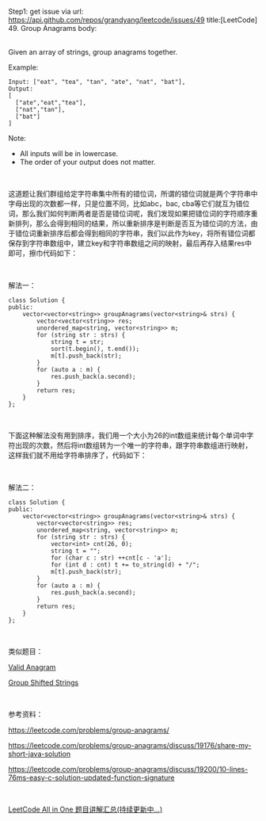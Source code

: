 Step1: get issue via url: https://api.github.com/repos/grandyang/leetcode/issues/49 
 title:[LeetCode] 49. Group Anagrams 
 body:  
  

Given an array of strings, group anagrams together.

Example:
    
    
    Input: ["eat", "tea", "tan", "ate", "nat", "bat"],
    Output:
    [
      ["ate","eat","tea"],
      ["nat","tan"],
      ["bat"]
    ]

Note:

  * All inputs will be in lowercase.
  * The order of your output does not matter.



 

这道题让我们群组给定字符串集中所有的错位词，所谓的错位词就是两个字符串中字母出现的次数都一样，只是位置不同，比如abc，bac, cba等它们就互为错位词，那么我们如何判断两者是否是错位词呢，我们发现如果把错位词的字符顺序重新排列，那么会得到相同的结果，所以重新排序是判断是否互为错位词的方法，由于错位词重新排序后都会得到相同的字符串，我们以此作为key，将所有错位词都保存到字符串数组中，建立key和字符串数组之间的映射，最后再存入结果res中即可，擦巾代码如下：

 

解法一：
    
    
    class Solution {
    public:
        vector<vector<string>> groupAnagrams(vector<string>& strs) {
            vector<vector<string>> res;
            unordered_map<string, vector<string>> m;
            for (string str : strs) {
                string t = str;
                sort(t.begin(), t.end());
                m[t].push_back(str);
            }
            for (auto a : m) {
                res.push_back(a.second);
            }
            return res;
        }
    };

 

下面这种解法没有用到排序，我们用一个大小为26的int数组来统计每个单词中字符出现的次数，然后将int数组转为一个唯一的字符串，跟字符串数组进行映射，这样我们就不用给字符串排序了，代码如下：

 

解法二：
    
    
    class Solution {
    public:
        vector<vector<string>> groupAnagrams(vector<string>& strs) {
            vector<vector<string>> res;
            unordered_map<string, vector<string>> m;
            for (string str : strs) {
                vector<int> cnt(26, 0);
                string t = "";
                for (char c : str) ++cnt[c - 'a'];
                for (int d : cnt) t += to_string(d) + "/";
                m[t].push_back(str);
            }
            for (auto a : m) {
                res.push_back(a.second);
            }
            return res;
        }
    };

 

类似题目：

[Valid Anagram](http://www.cnblogs.com/grandyang/p/4694988.html)

[Group Shifted Strings](http://www.cnblogs.com/grandyang/p/5204770.html) 

 

参考资料：

<https://leetcode.com/problems/group-anagrams/>

<https://leetcode.com/problems/group-anagrams/discuss/19176/share-my-short-java-solution>

<https://leetcode.com/problems/group-anagrams/discuss/19200/10-lines-76ms-easy-c-solution-updated-function-signature>

 

[LeetCode All in One 题目讲解汇总(持续更新中...)](http://www.cnblogs.com/grandyang/p/4606334.html)
